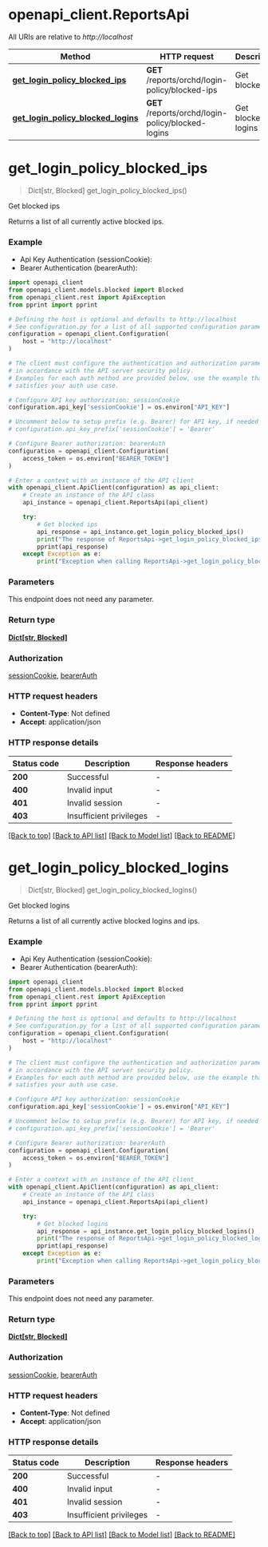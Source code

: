 # openapi_client.ReportsApi

All URIs are relative to *http://localhost*

Method | HTTP request | Description
------------- | ------------- | -------------
[**get_login_policy_blocked_ips**](ReportsApi.md#get_login_policy_blocked_ips) | **GET** /reports/orchd/login-policy/blocked-ips | Get blocked ips
[**get_login_policy_blocked_logins**](ReportsApi.md#get_login_policy_blocked_logins) | **GET** /reports/orchd/login-policy/blocked-logins | Get blocked logins


# **get_login_policy_blocked_ips**
> Dict[str, Blocked] get_login_policy_blocked_ips()

Get blocked ips

Returns a list of all currently active blocked ips.

### Example

* Api Key Authentication (sessionCookie):
* Bearer Authentication (bearerAuth):

```python
import openapi_client
from openapi_client.models.blocked import Blocked
from openapi_client.rest import ApiException
from pprint import pprint

# Defining the host is optional and defaults to http://localhost
# See configuration.py for a list of all supported configuration parameters.
configuration = openapi_client.Configuration(
    host = "http://localhost"
)

# The client must configure the authentication and authorization parameters
# in accordance with the API server security policy.
# Examples for each auth method are provided below, use the example that
# satisfies your auth use case.

# Configure API key authorization: sessionCookie
configuration.api_key['sessionCookie'] = os.environ["API_KEY"]

# Uncomment below to setup prefix (e.g. Bearer) for API key, if needed
# configuration.api_key_prefix['sessionCookie'] = 'Bearer'

# Configure Bearer authorization: bearerAuth
configuration = openapi_client.Configuration(
    access_token = os.environ["BEARER_TOKEN"]
)

# Enter a context with an instance of the API client
with openapi_client.ApiClient(configuration) as api_client:
    # Create an instance of the API class
    api_instance = openapi_client.ReportsApi(api_client)

    try:
        # Get blocked ips
        api_response = api_instance.get_login_policy_blocked_ips()
        print("The response of ReportsApi->get_login_policy_blocked_ips:\n")
        pprint(api_response)
    except Exception as e:
        print("Exception when calling ReportsApi->get_login_policy_blocked_ips: %s\n" % e)
```



### Parameters

This endpoint does not need any parameter.

### Return type

[**Dict[str, Blocked]**](Blocked.md)

### Authorization

[sessionCookie](../README.md#sessionCookie), [bearerAuth](../README.md#bearerAuth)

### HTTP request headers

 - **Content-Type**: Not defined
 - **Accept**: application/json

### HTTP response details

| Status code | Description | Response headers |
|-------------|-------------|------------------|
**200** | Successful |  -  |
**400** | Invalid input |  -  |
**401** | Invalid session |  -  |
**403** | Insufficient privileges |  -  |

[[Back to top]](#) [[Back to API list]](../README.md#documentation-for-api-endpoints) [[Back to Model list]](../README.md#documentation-for-models) [[Back to README]](../README.md)

# **get_login_policy_blocked_logins**
> Dict[str, Blocked] get_login_policy_blocked_logins()

Get blocked logins

Returns a list of all currently active blocked logins and ips.

### Example

* Api Key Authentication (sessionCookie):
* Bearer Authentication (bearerAuth):

```python
import openapi_client
from openapi_client.models.blocked import Blocked
from openapi_client.rest import ApiException
from pprint import pprint

# Defining the host is optional and defaults to http://localhost
# See configuration.py for a list of all supported configuration parameters.
configuration = openapi_client.Configuration(
    host = "http://localhost"
)

# The client must configure the authentication and authorization parameters
# in accordance with the API server security policy.
# Examples for each auth method are provided below, use the example that
# satisfies your auth use case.

# Configure API key authorization: sessionCookie
configuration.api_key['sessionCookie'] = os.environ["API_KEY"]

# Uncomment below to setup prefix (e.g. Bearer) for API key, if needed
# configuration.api_key_prefix['sessionCookie'] = 'Bearer'

# Configure Bearer authorization: bearerAuth
configuration = openapi_client.Configuration(
    access_token = os.environ["BEARER_TOKEN"]
)

# Enter a context with an instance of the API client
with openapi_client.ApiClient(configuration) as api_client:
    # Create an instance of the API class
    api_instance = openapi_client.ReportsApi(api_client)

    try:
        # Get blocked logins
        api_response = api_instance.get_login_policy_blocked_logins()
        print("The response of ReportsApi->get_login_policy_blocked_logins:\n")
        pprint(api_response)
    except Exception as e:
        print("Exception when calling ReportsApi->get_login_policy_blocked_logins: %s\n" % e)
```



### Parameters

This endpoint does not need any parameter.

### Return type

[**Dict[str, Blocked]**](Blocked.md)

### Authorization

[sessionCookie](../README.md#sessionCookie), [bearerAuth](../README.md#bearerAuth)

### HTTP request headers

 - **Content-Type**: Not defined
 - **Accept**: application/json

### HTTP response details

| Status code | Description | Response headers |
|-------------|-------------|------------------|
**200** | Successful |  -  |
**400** | Invalid input |  -  |
**401** | Invalid session |  -  |
**403** | Insufficient privileges |  -  |

[[Back to top]](#) [[Back to API list]](../README.md#documentation-for-api-endpoints) [[Back to Model list]](../README.md#documentation-for-models) [[Back to README]](../README.md)

